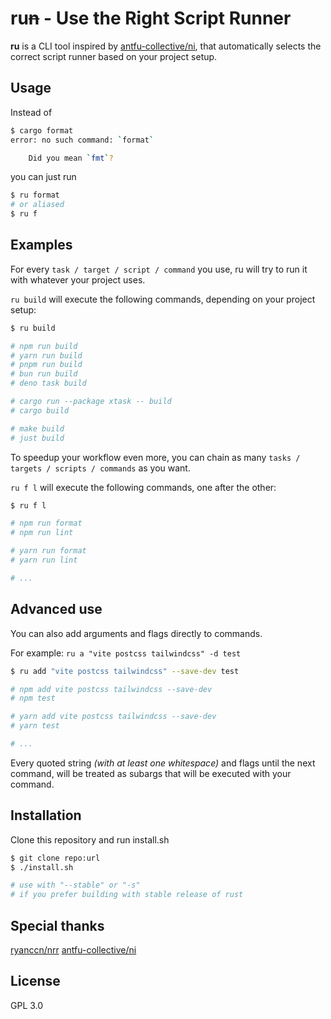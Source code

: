 # ru~~n~~ - Use the Right Script Runner

**ru** is a CLI tool inspired by [antfu-collective/ni](https://github.com/antfu-collective/ni), that automatically selects the correct script runner based on your project setup. 


## Usage

Instead of
```bash
$ cargo format
error: no such command: `format`

	Did you mean `fmt`?
```
you can just run
```bash
$ ru format
# or aliased
$ ru f
```

## Examples
For every `task / target / script / command` you use, ru will try to run it with whatever your project uses.

`ru build` will execute the following commands, depending on your project setup:
```bash
$ ru build

# npm run build
# yarn run build
# pnpm run build
# bun run build
# deno task build

# cargo run --package xtask -- build
# cargo build

# make build
# just build
```

To speedup your workflow even more, you can chain as many `tasks / targets / scripts / commands` as you want.

`ru f l` will execute the following commands, one after the other:
```bash
$ ru f l

# npm run format
# npm run lint

# yarn run format
# yarn run lint

# ...
```

## Advanced use

You can also add arguments and flags directly to commands.

For example: `ru a "vite postcss tailwindcss" -d test`
```bash
$ ru add "vite postcss tailwindcss" --save-dev test

# npm add vite postcss tailwindcss --save-dev
# npm test

# yarn add vite postcss tailwindcss --save-dev
# yarn test

# ...
```

Every quoted string *(with at least one whitespace)* and flags until the next command, will be treated as subargs that will be executed with your command.

## Installation

Clone this repository and run install.sh

```bash
$ git clone repo:url
$ ./install.sh

# use with "--stable" or "-s"
# if you prefer building with stable release of rust
```

## Special thanks
[ryanccn/nrr](https://github.com/ryanccn/nrr)
[antfu-collective/ni](https://github.com/antfu-collective/ni)

## License

GPL 3.0
